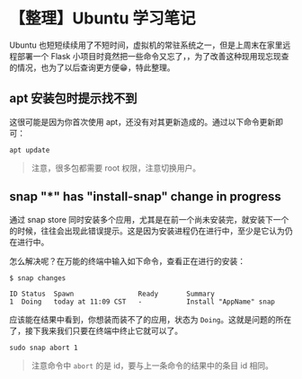 # 【整理】Ubuntu 学习笔记

Ubuntu 也短短续续用了不短时间，虚拟机的常驻系统之一，但是上周末在家里远程部署一个 Flask 小项目时竟然把一些命令又忘了，，为了改善这种现用现忘现查的情况，也为了以后查询更方便😁，特此整理。

## apt 安装包时提示找不到

这很可能是因为你首次使用 apt，还没有对其更新造成的。通过以下命令更新即可：

```shell
apt update
```

> 注意，很多包都需要 root 权限，注意切换用户。


## snap "*" has "install-snap" change in progress
通过 snap store 同时安装多个应用，尤其是在前一个尚未安装完，就安装下一个的时候，往往会出现此错误提示。这是因为安装进程仍在进行中，至少是它认为仍在进行中。

怎么解决呢？在万能的终端中输入如下命令，查看正在进行的安装：

```shell
$ snap changes

ID Status  Spawn                Ready       Summary
1  Doing   today at 11:09 CST   -           Install "AppName" snap
```

应该能在结果中看到，你想装而装不了的应用，状态为 `Doing`。这就是问题的所在了，接下我来我们只要在终端中终止它就可以了。

```shell
sudo snap abort 1
```

> 注意命令中 `abort` 的是 id，要与上一条命令的结果中的条目 id 相同。
